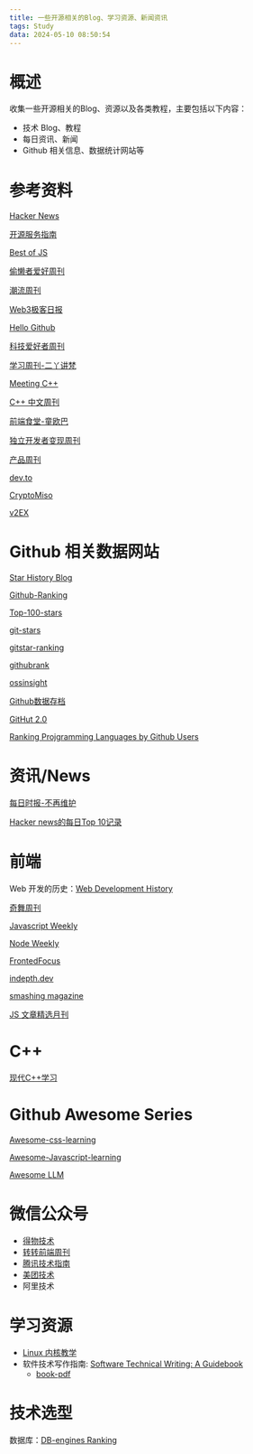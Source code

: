 ```yaml
---
title: 一些开源相关的Blog、学习资源、新闻资讯 
tags: Study
data: 2024-05-10 08:50:54
---
```


# 概述
收集一些开源相关的Blog、资源以及各类教程，主要包括以下内容：
- 技术 Blog、教程
- 每日资讯、新闻
- Github 相关信息、数据统计网站等

# 参考资料
[Hacker News](https://news.ycombinator.com/)

[开源服务指南](https://osguider.com/blog/)

[Best of JS](https://bestofjs.org/)

[偷懒者爱好周刊](https://toolight.zhubai.love/)

[潮流周刊](https://weekly.tw93.fun/)

[Web3极客日报](https://daily.rebase.network/)

[Hello Github](https://hellogithub.com/)

[科技爱好者周刊](https://www.ruanyifeng.com/blog/weekly/)

[学习周刊-二丫讲梵](https://wiki.eryajf.net/)

[Meeting C++](https://meetingcpp.com/)

[C++ 中文周刊](https://wanghenshui.github.io/cppweeklynews/)

[前端食堂-童欧巴](https://hungryturbo.zhubai.love/)

[独立开发者变现周刊](https://www.ezindie.com/)

[产品周刊](https://github.com/HerbertChang/productweekly)

[dev.to](https://dev.to/)

[CryptoMiso](https://www.cryptomiso.com/)

[v2EX](https://v2ex.com/)

# Github 相关数据网站
[Star History Blog](https://star-history.com/blog)

[Github-Ranking](https://evanli.github.io/Github-Ranking)

[Top-100-stars](https://github.com/EvanLi/Github-Ranking/blob/master/Top100/Top-100-stars.md)

[git-stars](https://git-stars.com/)


[gitstar-ranking](https://gitstar-ranking.com/)

[githubrank](https://githubrank.com/)

[ossinsight](https://ossinsight.io/)

[Github数据存档](https://www.gharchive.org/)

[GitHut 2.0](https://madnight.github.io/githut/#/pull_requests/2024/1)

[Ranking Projgramming Languages by Github Users](https://www.benfrederickson.com/ranking-programming-languages-by-github-users/)

# 资讯/News
[每日时报-不再维护](https://wubaiqing.github.io/zaobao/)

[Hacker news的每日Top 10记录](https://www.daemonology.net/hn-daily/)

# 前端
Web 开发的历史：[Web Development History](https://webdevelopmenthistory.com/index/)

[奇舞周刊](https://www.zhihu.com/column/75weekly)

[Javascript Weekly](https://javascriptweekly.com/issues/686)

[Node Weekly](https://nodeweekly.com/issues/531)

[FrontedFocus](https://frontendfoc.us/)

[indepth.dev](https://angularindepth.com/)

[smashing magazine](https://www.smashingmagazine.com/)

[JS 文章精选月刊](https://hijiangtao.github.io/javascript-articles-monthly/)

# C++
[现代C++学习](https://learnmoderncpp.com/)

# Github Awesome Series
[Awesome-css-learning](https://github.com/micromata/awesome-css-learning)

[Awesome-Javascript-learning](https://github.com/micromata/awesome-javascript-learning)

[Awesome LLM](https://github.com/Hannibal046/Awesome-LLM)

# 微信公众号
- [得物技术](https://tech.dewu.com/)
- [转转前端周刊](https://blog.csdn.net/p6p7qsw6ua47a2sb)
- [腾讯技术指南](https://www.zhihu.com/org/teng-xun-ji-zhu-gong-cheng/posts)
- [美团技术](https://tech.meituan.com/)
- 阿里技术


# 学习资源
- [Linux 内核教学](https://linux-kernel-labs-zh.xyz/)
- 软件技术写作指南: [Software Technical Writing: A Guidebook](https://jamesg.blog/2024/01/03/software-technical-writing/)
    - [book-pdf](https://jamesg.blog/book.pdf)



# 技术选型
数据库：[DB-engines Ranking](https://db-engines.com/en/ranking)